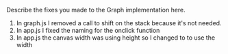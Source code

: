Describe the fixes you made to the Graph implementation here.

1. In graph.js I removed a call to shift on the stack because it's not needed.
1. In app.js I fixed the naming for the onclick function
1. In app.js the canvas width was using height so I changed to to use the width